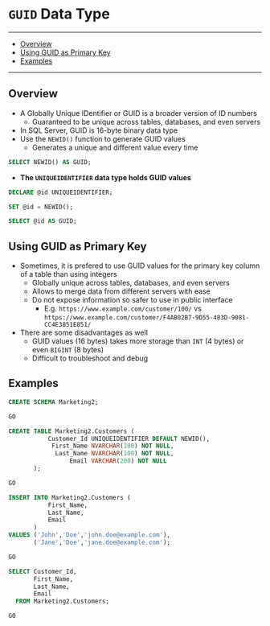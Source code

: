 # `GUID` Data Type

---

- [Overview](#overview)
- [Using GUID as Primary Key](#using-guid-as-primary-key)
- [Examples](#examples)

---

## Overview

- A Globally Unique IDentifier or GUID is a broader version of ID numbers
  - Guaranteed to be unique across tables, databases, and even servers
- In SQL Server, GUID is 16-byte binary data type
- Use the `NEWID()` function to generate GUID values
  - Generates a unique and different value every time

```sql
SELECT NEWID() AS GUID;
```

- **The `UNIQUEIDENTIFIER` data type holds GUID values**

```sql
DECLARE @id UNIQUEIDENTIFIER;

SET @id = NEWID();

SELECT @id AS GUID;
```

## Using GUID as Primary Key

- Sometimes, it is prefered to use GUID values for the primary key column of a table than using integers
  - Globally unique across tables, databases, and even servers
  - Allows to merge data from different servers with ease
  - Do not expose information so safer to use in public interface
    - E.g. `https://www.example.com/customer/100/` vs `https://www.example.com/customer/F4AB02B7-9D55-483D-9081-CC4E3851E851/`
- There are some disadvantages as well
  - GUID values (16 bytes) takes more storage than `INT` (4 bytes) or even `BIGINT` (8 bytes)
  - Difficult to troubleshoot and debug

## Examples

```sql
CREATE SCHEMA Marketing2;

GO

CREATE TABLE Marketing2.Customers (
           Customer_Id UNIQUEIDENTIFIER DEFAULT NEWID(),
            First_Name NVARCHAR(100) NOT NULL,
             Last_Name NVARCHAR(100) NOT NULL,
                 Email VARCHAR(200) NOT NULL
       );

GO

INSERT INTO Marketing2.Customers (
           First_Name,
           Last_Name,
           Email
       )
VALUES ('John','Doe','john.doe@example.com'),
       ('Jane','Doe','jane.doe@example.com');

GO

SELECT Customer_Id,
       First_Name,
       Last_Name,
       Email
  FROM Marketing2.Customers;

GO
```
